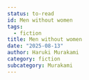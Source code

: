 ```yaml
---
status: to-read
id: Men without women
tags:
  - fiction
title: Men without women
date: "2025-08-13"
author: Haruki Murakami
category: fiction
subcategory: Murakami
---
```

